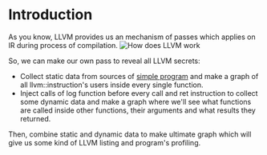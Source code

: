 # Introduction
As you know, LLVM provides us an mechanism of passes which applies on IR during process of compilation. 
![How does LLVM work](https://user-images.githubusercontent.com/26509840/225095862-eb984adc-88e3-4e29-8a9a-6558ce3b9ecd.png)

So, we can make our own pass to reveal all LLVM secrets:
  + Collect static data from sources of [simple program](https://github.com/dainbow/LlvmPass/blob/master/targets/fibonacci.c) and make a graph of all llvm::instruction's users inside every single function.
  + Inject calls of log function before every call and ret instruction to collect some dynamic data and make a graph where we'll see what functions are called inside other functions, their arguments and what results they returned.

Then, combine static and dynamic data to make ultimate graph which will give us some kind of LLVM listing and program's profiling. 
